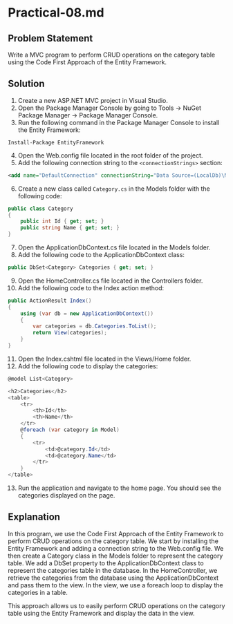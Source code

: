 # Practical-08.md

## Problem Statement
Write a MVC program to perform CRUD operations on the category table using the Code First Approach of the Entity Framework.

## Solution

1. Create a new ASP.NET MVC project in Visual Studio.
2. Open the Package Manager Console by going to Tools -> NuGet Package Manager -> Package Manager Console.
3. Run the following command in the Package Manager Console to install the Entity Framework:

```
Install-Package EntityFramework
```

4. Open the Web.config file located in the root folder of the project.
5. Add the following connection string to the `<connectionStrings>` section:

```xml
<add name="DefaultConnection" connectionString="Data Source=(LocalDb)\MSSQLLocalDB;Initial Catalog=YourDatabaseName;Integrated Security=True" providerName="System.Data.SqlClient" />
```

6. Create a new class called `Category.cs` in the Models folder with the following code:

```csharp
public class Category
{
    public int Id { get; set; }
    public string Name { get; set; }
}
```

7. Open the ApplicationDbContext.cs file located in the Models folder.
8. Add the following code to the ApplicationDbContext class:

```csharp
public DbSet<Category> Categories { get; set; }
```

9. Open the HomeController.cs file located in the Controllers folder.
10. Add the following code to the Index action method:

```csharp
public ActionResult Index()
{
    using (var db = new ApplicationDbContext())
    {
        var categories = db.Categories.ToList();
        return View(categories);
    }
}
```

11. Open the Index.cshtml file located in the Views/Home folder.
12. Add the following code to display the categories:

```csharp
@model List<Category>

<h2>Categories</h2>
<table>
    <tr>
        <th>Id</th>
        <th>Name</th>
    </tr>
    @foreach (var category in Model)
    {
        <tr>
            <td>@category.Id</td>
            <td>@category.Name</td>
        </tr>
    }
</table>
```

13. Run the application and navigate to the home page. You should see the categories displayed on the page.

## Explanation
In this program, we use the Code First Approach of the Entity Framework to perform CRUD operations on the category table. We start by installing the Entity Framework and adding a connection string to the Web.config file. We then create a Category class in the Models folder to represent the category table. We add a DbSet property to the ApplicationDbContext class to represent the categories table in the database. In the HomeController, we retrieve the categories from the database using the ApplicationDbContext and pass them to the view. In the view, we use a foreach loop to display the categories in a table.

This approach allows us to easily perform CRUD operations on the category table using the Entity Framework and display the data in the view.

